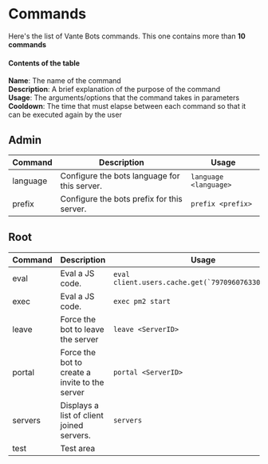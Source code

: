 # Commands  
Here's the list of Vante Bots commands. This one contains more than **10 commands**

#### Contents of the table  
**Name**: The name of the command  
**Description**: A brief explanation of the purpose of the command  
**Usage**: The arguments/options that the command takes in parameters  
**Cooldown**: The time that must elapse between each command so that it can be executed again by the user


## Admin
|	Command	| Description	| Usage
|---------------|--------------------|--------------|
| language	|	Configure the bots language for this server.	|	``` language <language> ```	|
| prefix	|	Configure the bots prefix for this server.	|	``` prefix <prefix> ```	|


## Root
|	Command	| Description	| Usage
|---------------|--------------------|--------------|
| eval	|	Eval a JS code.	|	``` eval client.users.cache.get(`797096076330795018`) ```	|
| exec	|	Eval a JS code.	|	``` exec pm2 start ```	|
| leave	|	Force the bot to leave the server	|	``` leave <ServerID> ```	|
| portal	|	Force the bot to create a invite to the server	|	``` portal <ServerID> ```	|
| servers	|	Displays a list of client joined servers.	|	``` servers ```	|
| test	|	Test area	|	```  ```	|

